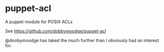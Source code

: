 # puppet-acl
A puppet module for POSIX ACLs


See https://github.com/dobbymoodge/puppet-acl

@doobymoodge has taked the much further than I obviously had an interest for.
